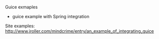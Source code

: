 Guice exmaples

- guice example with Spring integration


Site examples:
http://www.jroller.com/mindcrime/entry/an_example_of_integrating_guice